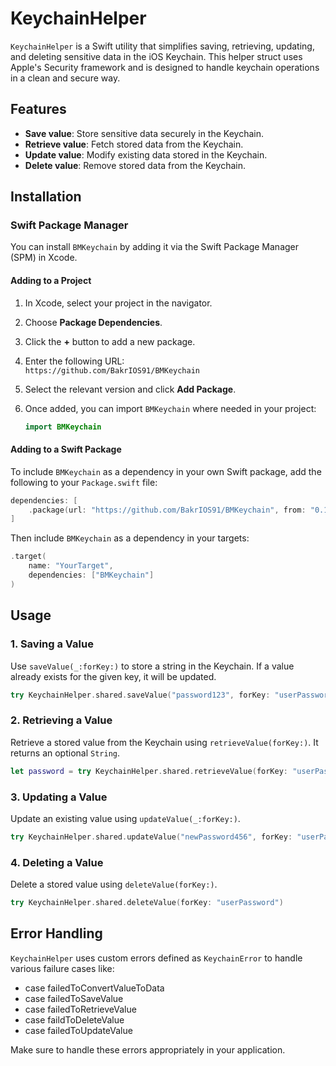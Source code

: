 # KeychainHelper

`KeychainHelper` is a Swift utility that simplifies saving, retrieving, updating, and deleting sensitive data in the iOS Keychain. This helper struct uses Apple's Security framework and is designed to handle keychain operations in a clean and secure way.

## Features

- **Save value**: Store sensitive data securely in the Keychain.
- **Retrieve value**: Fetch stored data from the Keychain.
- **Update value**: Modify existing data stored in the Keychain.
- **Delete value**: Remove stored data from the Keychain.

## Installation

### Swift Package Manager

You can install `BMKeychain` by adding it via the Swift Package Manager (SPM) in Xcode.

#### Adding to a Project

1. In Xcode, select your project in the navigator.
2. Choose **Package Dependencies**.
3. Click the **+** button to add a new package.
4. Enter the following URL:  
   `https://github.com/BakrIOS91/BMKeychain`
5. Select the relevant version and click **Add Package**.
6. Once added, you can import `BMKeychain` where needed in your project:

   ```swift
   import BMKeychain
   ```

#### Adding to a Swift Package

To include `BMKeychain` as a dependency in your own Swift package, add the following to your `Package.swift` file:

```swift
dependencies: [
    .package(url: "https://github.com/BakrIOS91/BMKeychain", from: "0.1.1")
]
```

Then include `BMKeychain` as a dependency in your targets:

```swift
.target(
    name: "YourTarget",
    dependencies: ["BMKeychain"]
)
```

## Usage

### 1. Saving a Value
Use `saveValue(_:forKey:)` to store a string in the Keychain. If a value already exists for the given key, it will be updated.

```swift
try KeychainHelper.shared.saveValue("password123", forKey: "userPassword")
```

### 2. Retrieving a Value
Retrieve a stored value from the Keychain using `retrieveValue(forKey:)`. It returns an optional `String`.

```swift
let password = try KeychainHelper.shared.retrieveValue(forKey: "userPassword")
```

### 3. Updating a Value
Update an existing value using `updateValue(_:forKey:)`.

```swift
try KeychainHelper.shared.updateValue("newPassword456", forKey: "userPassword")
```

### 4. Deleting a Value
Delete a stored value using `deleteValue(forKey:)`.

```swift
try KeychainHelper.shared.deleteValue(forKey: "userPassword")
```

## Error Handling

`KeychainHelper` uses custom errors defined as `KeychainError` to handle various failure cases like:

- case failedToConvertValueToData
- case failedToSaveValue
- case failedToRetrieveValue
- case faildToDeleteValue
- case failedToUpdateValue

Make sure to handle these errors appropriately in your application.
